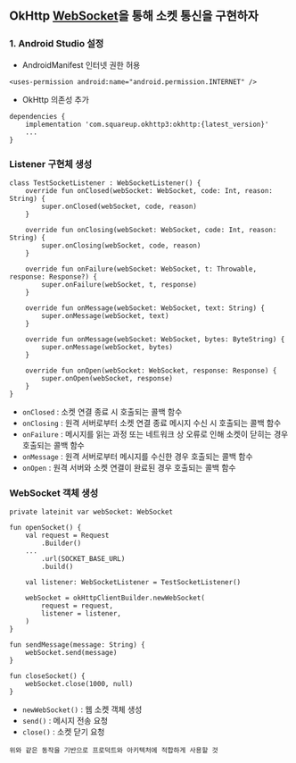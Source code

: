 ## OkHttp [WebSocket](https://square.github.io/okhttp/3.x/okhttp/okhttp3/WebSocket.html)을 통해 소켓 통신을 구현하자
### 1. Android Studio 설정
- AndroidManifest 인터넷 권한 허용
```
<uses-permission android:name="android.permission.INTERNET" />
```
- OkHttp 의존성 추가
```
dependencies {
    implementation 'com.squareup.okhttp3:okhttp:{latest_version}'
    ...
}
```
### Listener 구현체 생성
```
class TestSocketListener : WebSocketListener() {
    override fun onClosed(webSocket: WebSocket, code: Int, reason: String) {
        super.onClosed(webSocket, code, reason)
    }

    override fun onClosing(webSocket: WebSocket, code: Int, reason: String) {
        super.onClosing(webSocket, code, reason)
    }

    override fun onFailure(webSocket: WebSocket, t: Throwable, response: Response?) {
        super.onFailure(webSocket, t, response)
    }

    override fun onMessage(webSocket: WebSocket, text: String) {
        super.onMessage(webSocket, text)
    }

    override fun onMessage(webSocket: WebSocket, bytes: ByteString) {
        super.onMessage(webSocket, bytes)
    }

    override fun onOpen(webSocket: WebSocket, response: Response) {
        super.onOpen(webSocket, response)
    }
}
```
- `onClosed` : 소켓 연결 종료 시 호출되는 콜백 함수
- `onClosing` : 원격 서버로부터 소켓 연결 종료 메시지 수신 시 호출되는 콜백 함수
- `onFailure` : 메시지를 읽는 과정 또는 네트워크 상 오류로 인해 소켓이 닫히는 경우 호출되는 콜백 함수
- `onMessage` : 원격 서버로부터 메시지를 수신한 경우 호출되는 콜백 함수
- `onOpen` : 원격 서버와 소켓 연결이 완료된 경우 호출되는 콜백 함수
### WebSocket 객체 생성
```
private lateinit var webSocket: WebSocket

fun openSocket() {
    val request = Request
        .Builder()
	...
        .url(SOCKET_BASE_URL)
        .build()

    val listener: WebSocketListener = TestSocketListener()

    webSocket = okHttpClientBuilder.newWebSocket(
        request = request,
        listener = listener,
    )
}

fun sendMessage(message: String) {
    webSocket.send(message)
}

fun closeSocket() {
    webSocket.close(1000, null)
}
```
- `newWebSocket()` : 웹 소켓 객체 생성
- `send()` : 메시지 전송 요청
- `close()` : 소켓 닫기 요청

```
위와 같은 동작을 기반으로 프로덕트와 아키텍처에 적합하게 사용할 것
```
